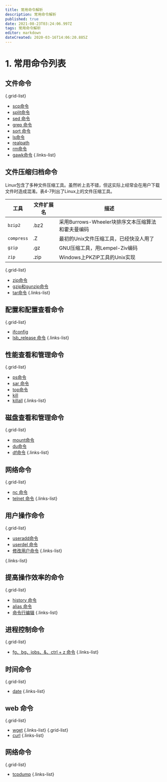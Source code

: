 ```yaml
---
title: 常用命令解析
description: 常用命令解析
published: true
date: 2021-08-23T03:24:06.997Z
tags: 常用命令解析
editor: markdown
dateCreated: 2020-03-16T14:06:20.885Z
---
```


# 1. 常用命令列表
## 文件命令
{.grid-list}
- [scp命令](/zh/linux/常用命令解析/scp命令)
- [split命令](/zh/linux/常用命令解析/split命令)
- [sed 命令](/zh/linux/常用命令解析/sed命令)
- [grep 命令](/zh/linux/常用命令解析/grep命令)
- [sort 命令](/zh/linux/常用命令解析/sort命令)
- [ls命令](/zh/linux/常用命令解析/ls命令)
- [realpath](/zh/linux/常用命令解析/realpath命令)
- [rm命令](/zh/linux/常用命令解析/rm命令)
- [gawk命令](/zh/linux/常用命令解析/gawk命令)
{.links-list}


## 文件压缩归档命令
   Linux包含了多种文件压缩工具。虽然听上去不错，但这实际上经常会在用户下载文件时造成混淆。表4-7列出了Linux上的文件压缩工具。

|    工具    | 文件扩展名 |                      描述                       |
| ---------- | --------- | ---------------------------------------------- |
| `bzip2`    | .bz2      | 采用Burrows-Wheeler块排序文本压缩算法和霍夫曼编码 |
| `compress` | .Z        | 最初的Unix文件压缩工具，已经快没人用了            |
| `gzip`     | .gz       | GNU压缩工具，用Lempel-Ziv编码                    |
| `zip`      | .zip      | Windows上PKZIP工具的Unix实现                    |

{.grid-list}
- [zip命令](/zh/linux/常用命令解析/zip命令)
- [gzip和gunzip命令](/zh/linux/常用命令解析/zipgunzip命令)
- [tar命令](/zh/linux/常用命令解析/tar命令)
{.links-list}
## 配置和配置查看命令

{.grid-list}
- [ifconfig](/zh/linux/常用命令解析/ifconfig)
- [lsb_release 命令](/zh/linux/常用命令解析/lsb_release命令)
{.links-list}
## 性能查看和管理命令
{.grid-list}
- [ps命令](/zh/linux/常用命令解析/ps命令)
- [sar 命令](/zh/linux/常用命令解析/sar命令)
- [top命令](/zh/linux/常用命令解析/top命令)
- [kill](/zh/linux/常用命令解析/kill命令)
- [killall](/zh/linux/常用命令解析/killall命令)
{.links-list}
## 磁盘查看和管理命令

{.grid-list}
- [mount命令](/zh/linux/常用命令解析/mount命令)
- [du命令](/zh/linux/常用命令解析/du命令)
- [df命令](/zh/linux/常用命令解析/df命令)
{.links-list}

## 网络命令
{.grid-list}
- [nc 命令](/zh/linux/常用命令解析/nc命令)
- [telnet 命令](/zh/linux/常用命令解析/telnet命令)
{.links-list}
## 用户操作命令
{.grid-list}
- [useradd命令](/zh/linux/常用命令解析/useradd命令)
- [userdel 命令](/zh/linux/常用命令解析/userdel命令)
- [修改用户命令](/zh/linux/常用命令解析/修改用户命令)
{.links-list}

{.links-list}
## 提高操作效率的命令
{.grid-list}
- [history 命令](/zh/linux/常用命令解析/history命令)
- [alias 命令](/zh/linux/常用命令解析/alias命令)
- [命令行编辑](命令行编辑快捷键)
{.links-list}
## 进程控制命令
{.grid-list}
- [fg、bg、jobs、&、ctrl + z 命令](/zh/linux/常用命令解析/进程控制命令)
{.links-list}

## 时间命令
{.grid-list}
- [date](/zh/linux/常用命令解析/date)
{.links-list}
## web 命令
{.grid-list}
- [wget](/zh/linux/常用命令解析/wget)
{.links-list}
{.grid-list}
- [curl](/zh/linux/常用命令解析/curl)
{.links-list}

## 网络命令
{.grid-list}
- [tcpdump](/zh/linux/常用命令解析/tcpdump)
{.links-list}
